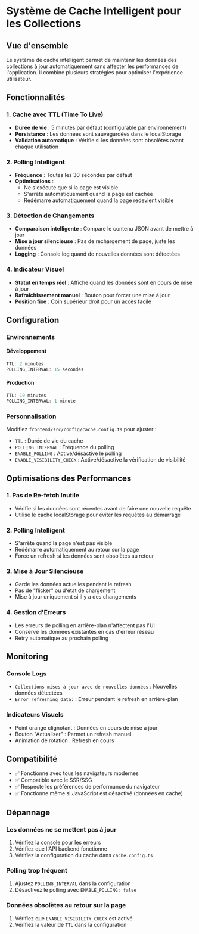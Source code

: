 # Système de Cache Intelligent pour les Collections

## Vue d'ensemble

Le système de cache intelligent permet de maintenir les données des collections à jour automatiquement sans affecter les performances de l'application. Il combine plusieurs stratégies pour optimiser l'expérience utilisateur.

## Fonctionnalités

### 1. Cache avec TTL (Time To Live)
- **Durée de vie** : 5 minutes par défaut (configurable par environnement)
- **Persistance** : Les données sont sauvegardées dans le localStorage
- **Validation automatique** : Vérifie si les données sont obsolètes avant chaque utilisation

### 2. Polling Intelligent
- **Fréquence** : Toutes les 30 secondes par défaut
- **Optimisations** :
  - Ne s'exécute que si la page est visible
  - S'arrête automatiquement quand la page est cachée
  - Redémarre automatiquement quand la page redevient visible

### 3. Détection de Changements
- **Comparaison intelligente** : Compare le contenu JSON avant de mettre à jour
- **Mise à jour silencieuse** : Pas de rechargement de page, juste les données
- **Logging** : Console log quand de nouvelles données sont détectées

### 4. Indicateur Visuel
- **Statut en temps réel** : Affiche quand les données sont en cours de mise à jour
- **Rafraîchissement manuel** : Bouton pour forcer une mise à jour
- **Position fixe** : Coin supérieur droit pour un accès facile

## Configuration

### Environnements

#### Développement
```typescript
TTL: 2 minutes
POLLING_INTERVAL: 15 secondes
```

#### Production
```typescript
TTL: 10 minutes
POLLING_INTERVAL: 1 minute
```

### Personnalisation

Modifiez `frontend/src/config/cache.config.ts` pour ajuster :

- `TTL` : Durée de vie du cache
- `POLLING_INTERVAL` : Fréquence du polling
- `ENABLE_POLLING` : Active/désactive le polling
- `ENABLE_VISIBILITY_CHECK` : Active/désactive la vérification de visibilité

## Optimisations des Performances

### 1. Pas de Re-fetch Inutile
- Vérifie si les données sont récentes avant de faire une nouvelle requête
- Utilise le cache localStorage pour éviter les requêtes au démarrage

### 2. Polling Intelligent
- S'arrête quand la page n'est pas visible
- Redémarre automatiquement au retour sur la page
- Force un refresh si les données sont obsolètes au retour

### 3. Mise à Jour Silencieuse
- Garde les données actuelles pendant le refresh
- Pas de "flicker" ou d'état de chargement
- Mise à jour uniquement si il y a des changements

### 4. Gestion d'Erreurs
- Les erreurs de polling en arrière-plan n'affectent pas l'UI
- Conserve les données existantes en cas d'erreur réseau
- Retry automatique au prochain polling

## Monitoring

### Console Logs
- `Collections mises à jour avec de nouvelles données` : Nouvelles données détectées
- `Error refreshing data:` : Erreur pendant le refresh en arrière-plan

### Indicateurs Visuels
- Point orange clignotant : Données en cours de mise à jour
- Bouton "Actualiser" : Permet un refresh manuel
- Animation de rotation : Refresh en cours

## Compatibilité

- ✅ Fonctionne avec tous les navigateurs modernes
- ✅ Compatible avec le SSR/SSG
- ✅ Respecte les préférences de performance du navigateur
- ✅ Fonctionne même si JavaScript est désactivé (données en cache)

## Dépannage

### Les données ne se mettent pas à jour
1. Vérifiez la console pour les erreurs
2. Vérifiez que l'API backend fonctionne
3. Vérifiez la configuration du cache dans `cache.config.ts`

### Polling trop fréquent
1. Ajustez `POLLING_INTERVAL` dans la configuration
2. Désactivez le polling avec `ENABLE_POLLING: false`

### Données obsolètes au retour sur la page
1. Vérifiez que `ENABLE_VISIBILITY_CHECK` est activé
2. Vérifiez la valeur de `TTL` dans la configuration 